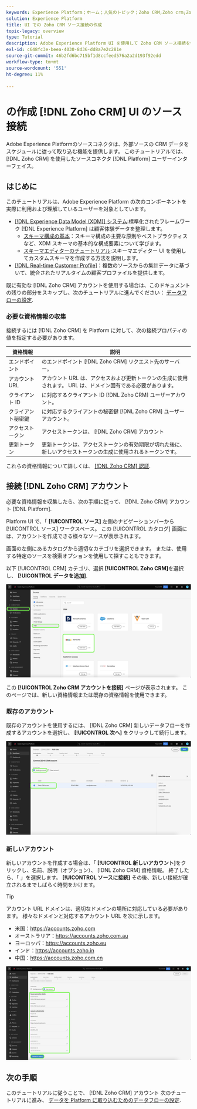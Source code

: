 ```yaml
---
keywords: Experience Platform；ホーム；人気のトピック；Zoho CRM;Zoho crm;Zoho;zoho
solution: Experience Platform
title: UI での Zoho CRM ソース接続の作成
topic-legacy: overview
type: Tutorial
description: Adobe Experience Platform UI を使用して Zoho CRM ソース接続を作成する方法を説明します。
exl-id: c648fc3e-beea-4030-8d36-dd8a7e2c281e
source-git-commit: 46b2fd6bc715bf1d8ccfeed576a2a2d193f92edd
workflow-type: tm+mt
source-wordcount: '551'
ht-degree: 11%

---
```


# の作成 [!DNL Zoho CRM] UI のソース接続

Adobe Experience Platformのソースコネクタは、外部ソースの CRM データをスケジュールに従って取り込む機能を提供します。 このチュートリアルでは、 [!DNL Zoho CRM] を使用したソースコネクタ [!DNL Platform] ユーザーインターフェイス。

## はじめに

このチュートリアルは、Adobe Experience Platform の次のコンポーネントを実際に利用および理解しているユーザーを対象としています。

* [[!DNL Experience Data Model (XDM)] システム](../../../../../xdm/home.md):標準化されたフレームワーク [!DNL Experience Platform] は顧客体験データを整理します。
   * [スキーマ構成の基本](../../../../../xdm/schema/composition.md)：スキーマ構成の主要な原則やベストプラクティスなど、XDM スキーマの基本的な構成要素について学びます。
   * [スキーマエディターのチュートリアル](../../../../../xdm/tutorials/create-schema-ui.md):スキーマエディター UI を使用してカスタムスキーマを作成する方法を説明します。
* [[!DNL Real-time Customer Profile]](../../../../../profile/home.md)：複数のソースからの集計データに基づいて、統合されたリアルタイムの顧客プロファイルを提供します。

既に有効な [!DNL Zoho CRM] アカウントを使用する場合は、このドキュメントの残りの部分をスキップし、次のチュートリアルに進んでください： [データフローの設定](../../dataflow/crm.md).

### 必要な資格情報の収集

接続するには [!DNL Zoho CRM] を Platform に対して、次の接続プロパティの値を指定する必要があります。

| 資格情報 | 説明 |
| --- | --- |
| エンドポイント | のエンドポイント [!DNL Zoho CRM] リクエスト先のサーバー。 |
| アカウント URL | アカウント URL は、アクセスおよび更新トークンの生成に使用されます。 URL は、ドメイン固有である必要があります。 |
| クライアント ID | に対応するクライアント ID [!DNL Zoho CRM] ユーザーアカウント。 |
| クライアント秘密鍵 | に対応するクライアントの秘密鍵 [!DNL Zoho CRM] ユーザーアカウント。 |
| アクセストークン | アクセストークンは、 [!DNL Zoho CRM] アカウント |
| 更新トークン | 更新トークンは、アクセストークンの有効期限が切れた後に、新しいアクセストークンの生成に使用されるトークンです。 |

これらの資格情報について詳しくは、 [[!DNL Zoho CRM] 認証](https://www.zoho.com/crm/developer/docs/api/v2/oauth-overview.html).

## 接続 [!DNL Zoho CRM] アカウント

必要な資格情報を収集したら、次の手順に従って、 [!DNL Zoho CRM] アカウント [!DNL Platform].

Platform UI で、「 **[!UICONTROL ソース]** 左側のナビゲーションバーから [!UICONTROL ソース] ワークスペース。 この [!UICONTROL カタログ] 画面には、アカウントを作成できる様々なソースが表示されます。

画面の左側にあるカタログから適切なカテゴリを選択できます。 または、使用する特定のソースを検索オプションを使用して探すこともできます。

以下 [!UICONTROL CRM] カテゴリ、選択 **[!UICONTROL Zoho CRM]**&#x200B;を選択し、 **[!UICONTROL データを追加]**.

![カタログ](../../../../images/tutorials/create/zoho/catalog.png)

この **[!UICONTROL Zoho CRM アカウントを接続]** ページが表示されます。 このページでは、新しい資格情報または既存の資格情報を使用できます。

### 既存のアカウント

既存のアカウントを使用するには、 [!DNL Zoho CRM] 新しいデータフローを作成するアカウントを選択し、 **[!UICONTROL 次へ]** をクリックして続行します。

![既存](../../../../images/tutorials/create/zoho/existing.png)

### 新しいアカウント

新しいアカウントを作成する場合は、「 **[!UICONTROL 新しいアカウント]**&#x200B;をクリックし、名前、説明（オプション）、 [!DNL Zoho CRM] 資格情報。 終了したら、「 」を選択します。 **[!UICONTROL ソースに接続]** その後、新しい接続が確立されるまでしばらく時間をかけます。

>[!TIP]
>
>アカウント URL ドメインは、適切なドメインの場所に対応している必要があります。 様々なドメインと対応するアカウント URL を次に示します。<ul><li>米国：https://accounts.zoho.com</li><li>オーストラリア：https://accounts.zoho.com.au</li><li>ヨーロッパ：https://accounts.zoho.eu</li><li>インド：https://accounts.zoho.in</li><li>中国：https://accounts.zoho.com.cn</li></ul>

![新規](../../../../images/tutorials/create/zoho/new.png)

## 次の手順

このチュートリアルに従うことで、 [!DNL Zoho CRM] アカウント 次のチュートリアルに進み、 [データを Platform に取り込むためのデータフローの設定](../../dataflow/crm.md).
